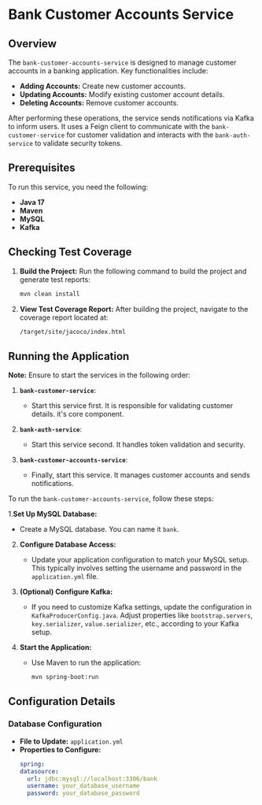 # Bank Customer Accounts Service

## Overview

The `bank-customer-accounts-service` is designed to manage customer accounts in a banking application. Key functionalities include:

- **Adding Accounts:** Create new customer accounts.
- **Updating Accounts:** Modify existing customer account details.
- **Deleting Accounts:** Remove customer accounts.

After performing these operations, the service sends notifications via Kafka to inform users. It uses a Feign client to communicate with the `bank-customer-service` for customer validation and interacts with the `bank-auth-service` to validate security tokens.

## Prerequisites

To run this service, you need the following:

- **Java 17**
- **Maven**
- **MySQL**
- **Kafka**

## Checking Test Coverage

1. **Build the Project:**
   Run the following command to build the project and generate test reports:
   ```sh
   mvn clean install
   ```
2. **View Test Coverage Report:**
   After building the project, navigate to the coverage report located at:
   ```sh
   /target/site/jacoco/index.html
   ```
   
## Running the Application

**Note:** Ensure to start the services in the following order:

1. **`bank-customer-service`**:
   - Start this service first. It is responsible for validating customer details. it's core component.

2. **`bank-auth-service`**:
   - Start this service second. It handles token validation and security.

3. **`bank-customer-accounts-service`**:
   - Finally, start this service. It manages customer accounts and sends notifications.


To run the `bank-customer-accounts-service`, follow these steps:

1.**Set Up MySQL Database:**
   - Create a MySQL database. You can name it `bank`.

2. **Configure Database Access:**
   - Update your application configuration to match your MySQL setup. This typically involves setting the username and password in the `application.yml` file.

3. **(Optional) Configure Kafka:**
   - If you need to customize Kafka settings, update the configuration in `KafkaProducerConfig.java`. Adjust properties like `bootstrap.servers`, `key.serializer`, `value.serializer`, etc., according to your Kafka setup.

4. **Start the Application:**
   - Use Maven to run the application:
     ```sh
     mvn spring-boot:run
     ```

## Configuration Details

### Database Configuration

- **File to Update:** `application.yml`
- **Properties to Configure:**
  ```yml
  spring:
  datasource:
    url: jdbc:mysql://localhost:3306/bank
    username: your_database_username
    password: your_database_password
  ```